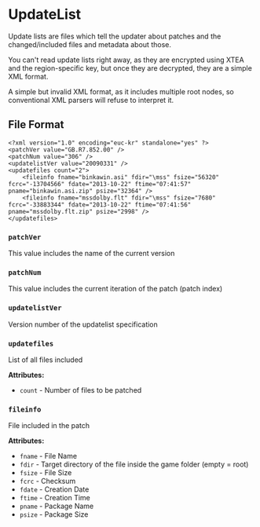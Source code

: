 # UpdateList

Update lists are files which tell the updater about patches and the changed/included files and metadata about those.

You can't read update lists right away, as they are encrypted using XTEA and the region-specific key, but once they are decrypted, they are a simple XML format.

A simple but invalid XML format, as it includes multiple root nodes, so conventional XML parsers will refuse to interpret it.

## File Format

```markup
<?xml version="1.0" encoding="euc-kr" standalone="yes" ?>
<patchVer value="GB.R7.852.00" />
<patchNum value="306" />
<updatelistVer value="20090331" />
<updatefiles count="2">
    <fileinfo fname="binkawin.asi" fdir="\mss" fsize="56320" fcrc="-13704566" fdate="2013-10-22" ftime="07:41:57" pname="binkawin.asi.zip" psize="32364" />
    <fileinfo fname="mssdolby.flt" fdir="\mss" fsize="7680" fcrc="-33883344" fdate="2013-10-22" ftime="07:41:56" pname="mssdolby.flt.zip" psize="2998" />
</updatefiles>
```

### `patchVer`

This value includes the name of the current version

### `patchNum`

This value includes the current iteration of the patch \(patch index\)

### `updatelistVer`

Version number of the updatelist specification

### `updatefiles`

List of all files included

**Attributes:**

* `count` - Number of files to be patched

### `fileinfo`

File included in the patch

**Attributes:**

* `fname` - File Name
* `fdir` - Target directory of the file inside the game folder \(empty = root\)
* `fsize` - File Size
* `fcrc` - Checksum
* `fdate` - Creation Date
* `ftime` - Creation Time
* `pname` - Package Name
* `psize` - Package Size

